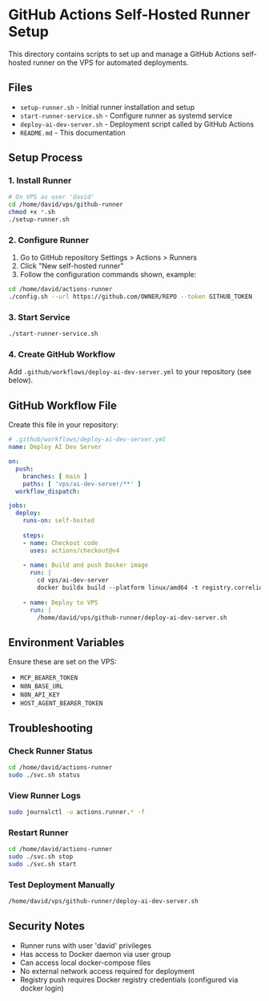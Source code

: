 # GitHub Actions Self-Hosted Runner Setup

This directory contains scripts to set up and manage a GitHub Actions self-hosted runner on the VPS for automated deployments.

## Files

- `setup-runner.sh` - Initial runner installation and setup
- `start-runner-service.sh` - Configure runner as systemd service
- `deploy-ai-dev-server.sh` - Deployment script called by GitHub Actions
- `README.md` - This documentation

## Setup Process

### 1. Install Runner
```bash
# On VPS as user 'david'
cd /home/david/vps/github-runner
chmod +x *.sh
./setup-runner.sh
```

### 2. Configure Runner
1. Go to GitHub repository Settings > Actions > Runners
2. Click "New self-hosted runner"
3. Follow the configuration commands shown, example:
```bash
cd /home/david/actions-runner
./config.sh --url https://github.com/OWNER/REPO --token GITHUB_TOKEN
```

### 3. Start Service
```bash
./start-runner-service.sh
```

### 4. Create GitHub Workflow
Add `.github/workflows/deploy-ai-dev-server.yml` to your repository (see below).

## GitHub Workflow File

Create this file in your repository:

```yaml
# .github/workflows/deploy-ai-dev-server.yml
name: Deploy AI Dev Server

on:
  push:
    branches: [ main ]
    paths: [ 'vps/ai-dev-server/**' ]
  workflow_dispatch:

jobs:
  deploy:
    runs-on: self-hosted
    
    steps:
    - name: Checkout code
      uses: actions/checkout@v4
      
    - name: Build and push Docker image
      run: |
        cd vps/ai-dev-server
        docker buildx build --platform linux/amd64 -t registry.correlion.ai/ai-dev-server:latest --push .
        
    - name: Deploy to VPS
      run: |
        /home/david/vps/github-runner/deploy-ai-dev-server.sh
```

## Environment Variables

Ensure these are set on the VPS:
- `MCP_BEARER_TOKEN`
- `N8N_BASE_URL`
- `N8N_API_KEY`
- `HOST_AGENT_BEARER_TOKEN`

## Troubleshooting

### Check Runner Status
```bash
cd /home/david/actions-runner
sudo ./svc.sh status
```

### View Runner Logs
```bash
sudo journalctl -u actions.runner.* -f
```

### Restart Runner
```bash
cd /home/david/actions-runner
sudo ./svc.sh stop
sudo ./svc.sh start
```

### Test Deployment Manually
```bash
/home/david/vps/github-runner/deploy-ai-dev-server.sh
```

## Security Notes

- Runner runs with user 'david' privileges
- Has access to Docker daemon via user group
- Can access local docker-compose files
- No external network access required for deployment
- Registry push requires Docker registry credentials (configured via docker login)